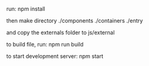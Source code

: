 run:
npm install

then make directory
./components
./containers
./entry

and copy the externals folder to js/external

to build file, run: 
npm run build

to start development server:
npm start